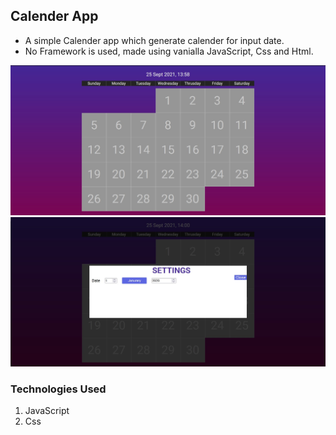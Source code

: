 ## Calender App

- A simple Calender app which generate calender for input date.
- No Framework is used, made using vanialla JavaScript, Css and Html.

<img src='repo-img/screenshot-1.jpg'>
<img src='repo-img/screenshot-2.jpg'>

### Technologies Used

1. JavaScript
2. Css
